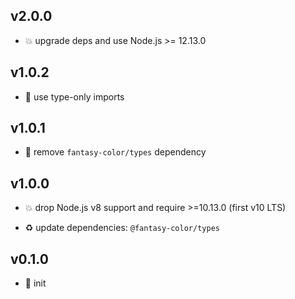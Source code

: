 ## v2.0.0

* 💥 upgrade deps and use Node.js >= 12.13.0

## v1.0.2

* 🐞 use type-only imports

## v1.0.1

* 🐞 remove `fantasy-color/types` dependency

## v1.0.0

* 💥 drop Node.js v8 support and require >=10.13.0 (first v10 LTS)

* ♻️ update dependencies: `@fantasy-color/types`

## v0.1.0

* 🐣 init
